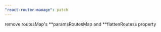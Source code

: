 ```yaml
---
"react-router-manage": patch
---
```


remove routesMap's **paramsRoutesMap and **flattenRoutess property
